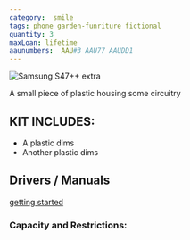```yaml
---
category:  smile
tags: phone garden-funriture fictional
quantity: 3
maxLoan: lifetime
aaunumbers:  AAU#3 AAU77 AAUDD1
---
```

![Samsung S47++ extra](plastic.png)

A small piece of plastic housing some circuitry
## KIT INCLUDES:
- A plastic dims 
-  Another plastic dims

## Drivers / Manuals
[getting started](https://uselessinfo.com/how-to-use-a-telephone)



### Capacity and Restrictions:
